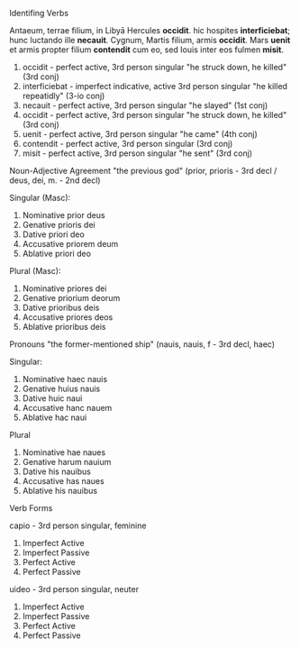 Identifing Verbs

Antaeum, terrae filium, in Libyā Hercules **occidit**. hic hospites **interficiebat**; hunc luctando ille **necauit**. Cygnum, Martis filium, armis **occidit**. Mars **uenit** et armis propter filium **contendit** cum eo, sed Iouis inter eos fulmen **misit**.

1. occidit - perfect active, 3rd person singular "he struck down, he killed" (3rd conj)
2. interficiebat - imperfect indicative, active 3rd person singular "he killed repeatidly" (3-io conj)
3. necauit - perfect active, 3rd person singular "he slayed" (1st conj)
4. occidit - perfect active, 3rd person singular "he struck down, he killed" (3rd conj)
5. uenit - perfect active, 3rd person singular "he came" (4th conj)
6. contendit - perfect active, 3rd person singular (3rd conj)
7. misit - perfect active, 3rd person singular "he sent" (3rd conj)


Noun-Adjective Agreement
"the previous god" (prior, prioris - 3rd decl  /  deus, dei, m. - 2nd decl) 

Singular (Masc):         
1. Nominative        prior deus
2. Genative          prioris dei
3. Dative            priori deo
4. Accusative        priorem deum
5. Ablative          priori deo

Plural (Masc):       
1. Nominative        priores dei
2. Genative          priorium deorum
3. Dative            prioribus deis
4. Accusative        priores deos
5. Ablative          prioribus deis


Pronouns
"the former-mentioned ship" (nauis, nauis, f - 3rd decl, haec)

Singular:
1. Nominative       haec nauis
2. Genative         huius nauis
3. Dative           huic naui
4. Accusative       hanc nauem
5. Ablative         hac naui

Plural
1. Nominative       hae naues
2. Genative         harum nauium
3. Dative           his nauibus
4. Accusative       has naues
5. Ablative         his nauibus


Verb Forms

capio - 3rd person singular, feminine
1. Imperfect Active
2. Imperfect Passive
3. Perfect Active
4. Perfect Passive


uideo - 3rd person singular, neuter
1. Imperfect Active
2. Imperfect Passive
3. Perfect Active
4. Perfect Passive 
